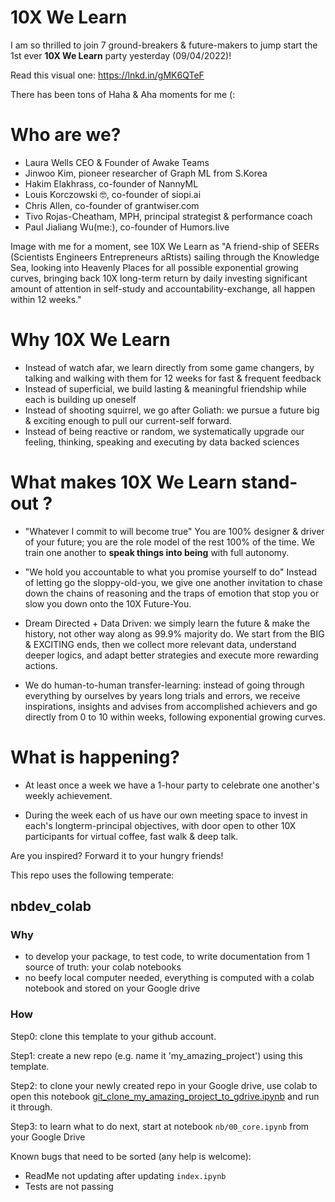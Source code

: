 # 10X We Learn

I am so thrilled to join 7 ground-breakers & future-makers to jump start the 1st ever **10X We Learn** party yesterday (09/04/2022)!

Read this visual one: https://lnkd.in/gMK6QTeF

There has been tons of Haha & Aha moments for me (:

Who are we?
==========
- Laura Wells CEO & Founder of Awake Teams
- Jinwoo Kim, pioneer researcher of Graph ML from S.Korea
- Hakim Elakhrass, co-founder of NannyML
- Louis Korczowski 🤓, co-founder of siopi.ai
- Chris Allen, co-founder of grantwiser.com
- Tivo Rojas-Cheatham, MPH, principal strategist & performance coach
- Paul Jialiang Wu(me:), co-founder of Humors.live

Image with me for a moment, see 10X We Learn as "A friend-ship of SEERs (Scientists Engineers Entrepreneurs aRtists) sailing through the Knowledge Sea, looking into Heavenly Places for all possible exponential growing curves, bringing back 10X long-term return by daily investing significant amount of attention in self-study and accountability-exchange, all happen within 12 weeks."

Why 10X We Learn
================
- Instead of watch afar, we learn directly from some game changers, by talking and walking with them for 12 weeks for fast & frequent feedback
- Instead of superficial, we build lasting & meaningful friendship while each is building up oneself
- Instead of shooting squirrel, we go after Goliath: we pursue a future big & exciting enough to pull our current-self forward.
- Instead of being reactive or random, we systematically upgrade our feeling, thinking, speaking and executing by data backed sciences

What makes **10X We Learn** stand-out ?
=======================================

- "Whatever I commit to will become true" You are 100% designer & driver of your future; you are the role model of the rest 100% of the time. We train one another to **speak things into being** with full autonomy.

- "We hold you accountable to what you promise yourself to do"
Instead of letting go the sloppy-old-you, we give one another invitation to chase down the chains of reasoning and the traps of emotion that stop you or slow you down onto the 10X Future-You.

- Dream Directed + Data Driven: we simply learn the future & make the history, not other way along as 99.9% majority do. We start from the BIG & EXCITING ends, then we collect more relevant data, understand deeper logics, and adapt better strategies and execute more rewarding actions.

- We do human-to-human transfer-learning: instead of going through everything by ourselves by years long trials and errors, we receive inspirations, insights and advises from accomplished achievers and go directly from 0 to 10 within weeks, following exponential growing curves.

What is happening?
==================
- At least once a week we have a 1-hour party to celebrate one another's weekly achievement.

- During the week each of us have our own meeting space to invest in each's longterm-principal objectives, with door open to other 10X participants for virtual coffee, fast walk & deep talk.


Are you inspired? Forward it to your hungry friends!



This repo uses the following temperate:
## nbdev_colab

### Why
- to develop your package, to test code, to write documentation from 1 source of truth: your colab notebooks
- no beefy local computer needed, everything is computed with a colab notebook and stored on your Google drive

### How

Step0: clone this template to your github account.

Step1: create a new repo (e.g. name it 'my_amazing_project') using this template. 

Step2: to clone your newly created repo in your Google drive, use colab to open this notebook [git_clone_my_amazing_project_to_gdrive.ipynb](https://github.com/wjlgatech/nbdev_colab/blob/master/git_clone_my_amazing_project_to_gdrive.ipynb) and run it through.

Step3: to learn what to do next, start at notebook `nb/00_core.ipynb` from your Google Drive


Known bugs that need to be sorted (any help is welcome):

* ReadMe not updating after updating `index.ipynb`
* Tests are not passing


